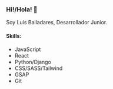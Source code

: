 ### Hi!/Hola! 👋

Soy Luis Balladares, Desarrollador Junior.

#### Skills:
- JavaScript
- React
- Python/Django
- CSS/SASS/Tailwind
- GSAP
- Git

<!--
**LuchoMate/LuchoMate** is a ✨ _special_ ✨ repository because its `README.md` (this file) appears on your GitHub profile.

Here are some ideas to get you started:

- 🔭 I’m currently working on ...
- 🌱 I’m currently learning ...
- 👯 I’m looking to collaborate on ...
- 🤔 I’m looking for help with ...
- 💬 Ask me about ...
- 📫 How to reach me: ...
- 😄 Pronouns: ...
- ⚡ Fun fact: ...
-->
